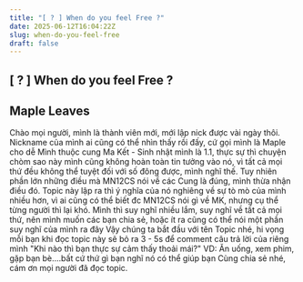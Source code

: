 ```yaml
---
title: "[ ? ] When do you feel Free ?"
date: 2025-06-12T16:04:22Z
slug: when-do-you-feel-free
draft: false
---
```


## [ ? ] When do you feel Free ?

## Maple Leaves

Chào mọi người, mình là thành viên mới, mới lập nick được vài ngày thôi. Nickname của mình ai cũng có thể nhìn thấy rồi đấy, cứ gọi mình là Maple cho dễ 
Mình thuộc cung Ma Kết - Sinh nhật mình là 1.1, thực sự thì chuyện chòm sao này mình cũng không hoàn toàn tin tưởng vào nó, vì tất cả mọi thứ đều không thể tuyệt đối với số đông được, mình nghĩ thế. Tuy nhiên phần lớn những điều mà MN12CS nói về các Cung là đúng, mình thừa nhận điều đó.
Topic này lập ra thì ý nghĩa của nó nghiêng về sự tò mò của mình nhiều hơn, vì ai cũng có thể biết đc MN12CS nói gì về MK, nhưng cụ thể từng người thì lại khó. Mình thì suy nghĩ nhiều lắm, suy nghĩ về tất cả mọi thứ, nên mình muốn các bạn chia sẻ, hoặc ít ra cũng có thể nói một phần suy nghĩ của mình ra đây 
Vậy chúng ta bắt đầu với tên Topic nhé, hi vọng mỗi bạn khi đọc topic này sẽ bỏ ra 3 - 5s để comment câu trả lời của riêng mình
"Khi nào thì bạn thực sự cảm thấy thoải mái?"
VD: Ăn uống, xem phim, gặp bạn bè....bất cứ thứ gì bạn nghĩ nó có thể giúp bạn
Cùng chia sẻ nhé, cám ơn mọi người đã đọc topic.